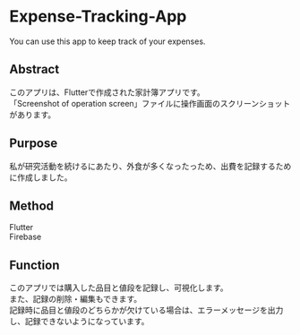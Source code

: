 # Expense-Tracking-App
You can use this app to keep track of your expenses.

## Abstract
このアプリは、Flutterで作成された家計簿アプリです。  
「Screenshot of operation screen」ファイルに操作画面のスクリーンショットがあります。  

## Purpose
私が研究活動を続けるにあたり、外食が多くなったっため、出費を記録するために作成しました。  

## Method
Flutter  
Firebase   

## Function
このアプリでは購入した品目と値段を記録し、可視化します。  
また、記録の削除・編集もできます。  
記録時に品目と値段のどちらかが欠けている場合は、エラーメッセージを出力し、記録できないようになっています。  
